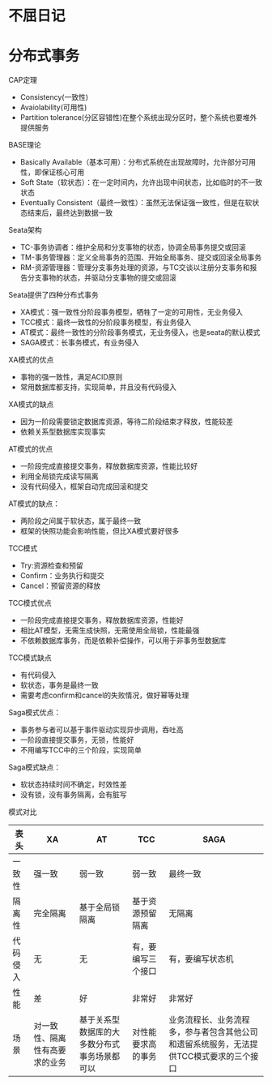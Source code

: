 # 不屈日记

# 分布式事务

CAP定理
* Consistency(一致性)
* Avaiolability(可用性)
* Partition tolerance(分区容错性)在整个系统出现分区时，整个系统也要堆外提供服务

BASE理论
* Basically Available（基本可用）：分布式系统在出现故障时，允许部分可用性，即保证核心可用
* Soft State（软状态）：在一定时间内，允许出现中间状态，比如临时的不一致状态
* Eventually Consistent（最终一致性）：虽然无法保证强一致性，但是在软状态结束后，最终达到数据一致

Seata架构
* TC-事务协调者：维护全局和分支事物的状态，协调全局事务提交或回滚
* TM-事务管理器：定义全局事务的范围、开始全局事务、提交或回滚全局事务
* RM-资源管理器：管理分支事务处理的资源，与TC交谈以注册分支事务和报告分支事物的状态，并驱动分支事物的提交或回滚

Seata提供了四种分布式事务
* XA模式：强一致性分阶段事务模型，牺牲了一定的可用性，无业务侵入
* TCC模式：最终一致性的分阶段事务模型，有业务侵入
* AT模式：最终一致性的分阶段事务模式，无业务侵入，也是seata的默认模式
* SAGA模式：长事务模式，有业务侵入

XA模式的优点
* 事物的强一致性，满足ACID原则
* 常用数据库都支持，实现简单，并且没有代码侵入

XA模式的缺点
* 因为一阶段需要锁定数据库资源，等待二阶段结束才释放，性能较差
* 依赖关系型数据库实现事实

AT模式的优点
* 一阶段完成直接提交事务，释放数据库资源，性能比较好
* 利用全局锁完成读写隔离
* 没有代码侵入，框架自动完成回滚和提交

AT模式的缺点：
* 两阶段之间属于软状态，属于最终一致
* 框架的快照功能会影响性能，但比XA模式要好很多

TCC模式
* Try:资源检查和预留
* Confirm：业务执行和提交
* Cancel：预留资源的释放

TCC模式优点
* 一阶段完成直接提交事务，释放数据库资源，性能好
* 相比AT模型，无需生成快照，无需使用全局锁，性能最强
* 不依赖数据库事务，而是依赖补偿操作，可以用于非事务型数据库

TCC模式缺点
* 有代码侵入
* 软状态，事务是最终一致
* 需要考虑confirm和cancel的失败情况，做好幂等处理


Saga模式优点：
* 事务参与者可以基于事件驱动实现异步调用，吞吐高
* 一阶段直接提交事务，无锁，性能好
* 不用编写TCC中的三个阶段，实现简单

Saga模式缺点：
* 软状态持续时间不确定，时效性差
* 没有锁，没有事务隔离，会有脏写

模式对比

表头  | XA              | AT|TCC|SAGA
---- |-----------------| ------|----|----
一致性  | 强一致             | 弱一致|弱一致|最终一致
隔离性  | 完全隔离            | 基于全局锁隔离|基于资源预留隔离|无隔离
代码侵入  | 无               | 无|有，要编写三个接口|有，要编写状态机
性能  | 差               | 好|非常好|非常好
场景  | 对一致性、隔离性有高要求的业务 | 基于关系型数据库的大多数分布式事务场景都可以|对性能要求高的事务|业务流程长、业务流程多，参与者包含其他公司和遗留系统服务，无法提供TCC模式要求的三个接口






















